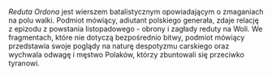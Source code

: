 *Reduta Ordona* jest wierszem batalistycznym opowiadającym o zmaganiach na polu walki. Podmiot mówiący, adiutant polskiego generała, zdaje relację z epizodu z powstania listopadowego - obrony i zagłady reduty na Woli. We fragmentach, które nie dotyczą bezpośrednio bitwy, podmiot mówiący przedstawia swoje poglądy na naturę despotyzmu carskiego oraz wychwala odwagę i męstwo Polaków, którzy zbuntowali się przeciwko tyranowi.